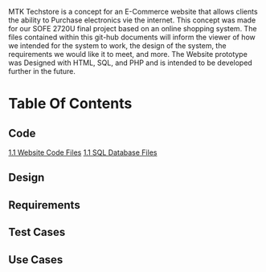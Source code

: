 MTK Techstore is a concept for an E-Commerce website that allows clients the ability to Purchase electronics vie the internet. This concept was made for our SOFE 2720U final project based on an online shopping system. The files contained within this git-hub documents will inform the viewer of how we intended for the system to work, the design of the system, the requirements we would like it to meet, and more. The Website prototype was Designed with HTML, SQL, and PHP and is intended to be developed further in the future.

# Table Of Contents
## Code
[1.1 Website Code Files](../Code/MTKTechPage)
[1.1 SQL Database Files](../Code/SQLCode)

## Design
## Requirements
## Test Cases
## Use Cases
